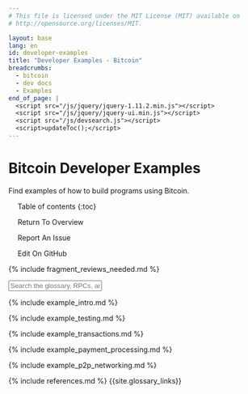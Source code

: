 ```yaml
---
# This file is licensed under the MIT License (MIT) available on
# http://opensource.org/licenses/MIT.

layout: base
lang: en
id: developer-examples
title: "Developer Examples - Bitcoin"
breadcrumbs:
  - bitcoin
  - dev docs
  - Examples
end_of_page: |
  <script src="/js/jquery/jquery-1.11.2.min.js"></script>
  <script src="/js/jquery/jquery-ui.min.js"></script>
  <script src="/js/devsearch.js"></script>
  <script>updateToc();</script>
---
```

<link rel="stylesheet" href="/css/jquery-ui.min.css">

# Bitcoin Developer Examples

<p class="summary">Find examples of how to build programs using Bitcoin.</p>

<div markdown="1" id="toc" class="toc"><div markdown="1">

* Table of contents
{:toc}

<ul class="goback"><li><a href="/en/developer-documentation">Return To Overview</a></li></ul>
<ul class="reportissue"><li><a href="https://github.com/bitcoin-dot-org/bitcoin.org/issues/new" onmouseover="updateIssue(event);">Report An Issue</a></li></ul>
<ul class="editsource"><li><a href="https://github.com/bitcoin-dot-org/bitcoin.org/tree/master/_includes" onmouseover="updateSource(event);">Edit On GitHub</a></li></ul>

</div></div>
<div markdown="1" class="toccontent">

{% include fragment_reviews_needed.md %}

<input id="glossary_term" class="glossary_term" placeholder="Search the glossary, RPCs, and more">

{% include example_intro.md %}

{% include example_testing.md %}

{% include example_transactions.md %}

{% include example_payment_processing.md %}

{% include example_p2p_networking.md %}

{% include references.md %}
{{site.glossary_links}}

</div>
